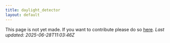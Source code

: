 ```yaml
---
title: daylight_detector
layout: default
---
```


This page is not yet made. If you want to contribute please do so [here](https://github.com/CrazyH2/Bigstone/blob/wiki/components/daylight_detector.md).
_Last updated: 2025-06-28T11:03:46Z_

